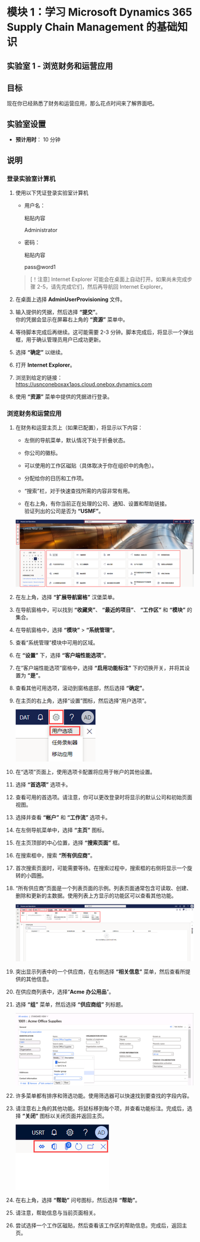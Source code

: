 ﻿---
lab:
    title: '实验室 1： 浏览财务和运营应用'
    module: '模块 1： 学习 Microsoft Dynamics 365 Supply Chain Management 的基础知识'
---

# 模块 1：学习 Microsoft Dynamics 365 Supply Chain Management 的基础知识

## 实验室 1 - 浏览财务和运营应用

## 目标

现在你已经熟悉了财务和运营应用，那么花点时间来了解界面吧。

## 实验室设置

- **预计用时**： 10 分钟

## 说明

### 登录实验室计算机

1. 使用以下凭证登录实验室计算机

    - 用户名：

        粘贴内容

        Administrator

    - 密码：

        粘贴内容

        pass@word1

    >[！注意] Internet Explorer 可能会在桌面上自动打开。如果尚未完成步骤 2-5，请先完成它们，然后再导航回 Internet Explorer。

1. 在桌面上选择 **AdminUserProvisioning** 文件。

1. 输入提供的凭据，然后选择 **“提交”**。  
你的凭据会显示在屏幕右上角的 **“资源”** 菜单中。

1. 等待脚本完成后再继续。这可能需要 2-3 分钟。脚本完成后，将显示一个弹出框，用于确认管理员用户已成功更新。

1. 选择 **“确定”** 以继续。

1. 打开 **Internet Explorer**。

1. 浏览到给定的链接： <https://usnconeboxax1aos.cloud.onebox.dynamics.com>

1. 使用 **“资源”** 菜单中提供的凭据进行登录。

### 浏览财务和运营应用
1. 在财务和运营主页上（如果已配置），将显示以下内容：

    - 左侧的导航菜单，默认情况下处于折叠状态。

    - 你公司的徽标。

    - 可以使用的工作区磁贴（具体取决于你在组织中的角色）。

    - 分配给你的日历和工作项。

    - “搜索”栏，对于快速查找所需的内容非常有用。

    - 在右上角，有你当前正在处理的公司、通知、设置和帮助链接。  
    验证列出的公司是否为 **“USMF”**。

    ![Dynamics 365 Finance and Operations 主页，其中突出显示了区域。](./media/m1-common-home-page.png)

1. 在左上角，选择 **“扩展导航窗格”** 汉堡菜单。

1. 在导航窗格中，可以找到 **“收藏夹”**、 **“最近的项目”**、 **“工作区”** 和 **“模块”** 的集合。

1. 在导航窗格中，选择 **“模块”**  > **“系统管理”**。

1. 查看“系统管理”模块中可用的区域。

1. 在 **“设置”** 下，选择 **“客户端性能选项”**。

1. 在“客户端性能选项”窗格中，选择 **“启用功能标注”** 下的切换开关，并将其设置为 **“是”**。

1. 查看其他可用选项，滚动到窗格底部，然后选择 **“确定”**。

1. 在主页的右上角，选择“设置”图标，然后选择“用户选项”。

    ![显示“设置”图标和“用户选项”下拉列表的屏幕截图](./media/m1-common-settings-user-settings.png)

1. 在“选项”页面上，使用选项卡配置将应用于帐户的其他设置。

1. 选择 **“首选项”** 选项卡。

1. 查看可用的首选项。请注意，你可以更改登录时将显示的默认公司和初始页面视图。

1. 选择并查看 **“帐户”** 和 **“工作流”** 选项卡。

1. 在左侧导航菜单中，选择 **“主页”** 图标。

1. 在主页顶部的中心位置，选择 **“搜索页面”** 框。

1. 在搜索框中，搜索 **“所有供应商”**。

1. 首次搜索页面时，可能需要等待。在搜索过程中，搜索框的右侧将显示一个旋转的小圆圈。

1. “所有供应商”页面是一个列表页面的示例。列表页面通常包含可读取、创建、删除和更新的主数据。使用列表上方显示的功能区可以查看其他功能。

    ![突出显示了菜单功能的所有供应商列表](./media/m1-common-all-vendor-list-page.png)

1. 突出显示列表中的一个供应商，在右侧选择 **“相关信息”** 菜单，然后查看所提供的其他信息。

1. 在供应商列表中，选择“**Acme 办公用品**”。

1. 选择 **“组”** 菜单，然后选择 **“供应商组”** 列标题。

    ![“Acme 办公用品”的“供应商”组列标题的屏幕截图。](./media/m1-common-vendor-group-menu-24493345.png)

1. 许多菜单都有排序和筛选功能。使用筛选器可以快速找到要查找的字段内容。

1. 请注意右上角的其他功能。将鼠标移到每个项，并查看功能标注。完成后，选择 **“关闭”** 图标以关闭页面并返回主页。

    ![列表页面右上角菜单显示了用于连接到 Power Apps、Office 应用、“刷新”页面、“在新窗口中打开”和“关闭”按钮的其他功能](./media/m1-common-list-page-additional-features-menu.png)

1. 在右上角，选择 **“帮助”** 问号图标，然后选择 **“帮助”**。

1. 请注意，帮助信息与当前页面相关。

1. 尝试选择一个工作区磁贴，然后查看该工作区的帮助信息。完成后，返回主页。
